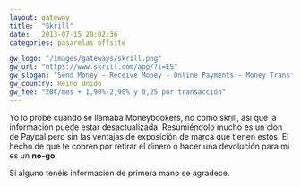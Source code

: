 ```yaml
---
layout: gateway
title:  "Skrill"
date:   2013-07-15 20:02:36
categories: pasarelas offsite

gw_logo: "/images/gateways/skrill.png"
gw_url: "https://www.skrill.com/app/?l=ES"
gw_slogan: "Send Money - Receive Money - Online Payments - Money Transfers"
gw_country: Reino Unido
gw_fee: "20€/mes + 1,90%-2,90% y 0,25 por transacción"
---
```


Yo lo probé cuando se llamaba Moneybookers, no como skrill, así que la información puede estar desactualizada. Resumiéndolo mucho es un clon de Paypal pero sin las ventajas de exposición de marca que tienen estos. El hecho de que te cobren por retirar el dinero o hacer una devolución para mi es un **no-go**.

Si alguno tenéis información de primera mano se agradece.
